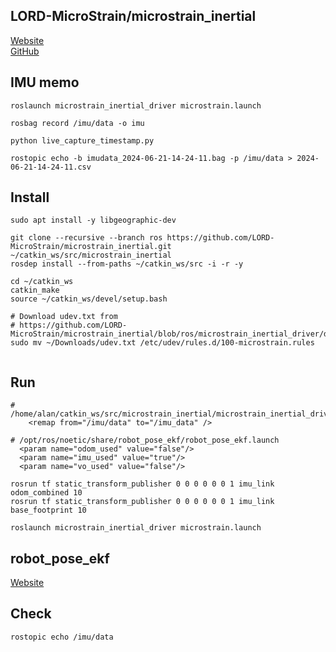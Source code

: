 ## LORD-MicroStrain/microstrain_inertial

[Website](https://www.microstrain.com/inertial-sensors/3dm-gx5-25)  
[GitHub](https://github.com/LORD-MicroStrain/microstrain_inertial)

## IMU memo
```
roslaunch microstrain_inertial_driver microstrain.launch

rosbag record /imu/data -o imu

python live_capture_timestamp.py 

rostopic echo -b imudata_2024-06-21-14-24-11.bag -p /imu/data > 2024-06-21-14-24-11.csv
```
## Install

```
sudo apt install -y libgeographic-dev

git clone --recursive --branch ros https://github.com/LORD-MicroStrain/microstrain_inertial.git ~/catkin_ws/src/microstrain_inertial
rosdep install --from-paths ~/catkin_ws/src -i -r -y

cd ~/catkin_ws
catkin_make
source ~/catkin_ws/devel/setup.bash

# Download udev.txt from
# https://github.com/LORD-MicroStrain/microstrain_inertial/blob/ros/microstrain_inertial_driver/debian/udev
sudo mv ~/Downloads/udev.txt /etc/udev/rules.d/100-microstrain.rules


```

## Run

```
# /home/alan/catkin_ws/src/microstrain_inertial/microstrain_inertial_driver/launch/microstrain.launch
    <remap from="/imu/data" to="/imu_data" />
```
```
# /opt/ros/noetic/share/robot_pose_ekf/robot_pose_ekf.launch
  <param name="odom_used" value="false"/>
  <param name="imu_used" value="true"/>
  <param name="vo_used" value="false"/>
```
```
rosrun tf static_transform_publisher 0 0 0 0 0 0 1 imu_link odom_combined 10
rosrun tf static_transform_publisher 0 0 0 0 0 0 1 imu_link base_footprint 10
```
```
roslaunch microstrain_inertial_driver microstrain.launch
```

## robot_pose_ekf

[Website](https://wiki.ros.org/robot_pose_ekf)  
<!--- 
```
rosdep install robot_pose_ekf
roscd robot_pose_ekf
rosmake

roslaunch robot_pose_ekf.launch

rqt_plot /imu/data/linear_acceleration/x

rqt_plot /robot_pose_ekf/odom_combined/Pose/Point/x
rqt_plot /robot_pose_ekf/odom_combined/Pose/Quaternion/x
```

```
sudo apt install -y ros-noetic-geographic-msgs 
cd catkin_ws/src
git clone https://github.com/norsechurros/Ekf-Fusion.git
cd ..
catkin_make
```
-->

## Check
```
rostopic echo /imu/data 
```
